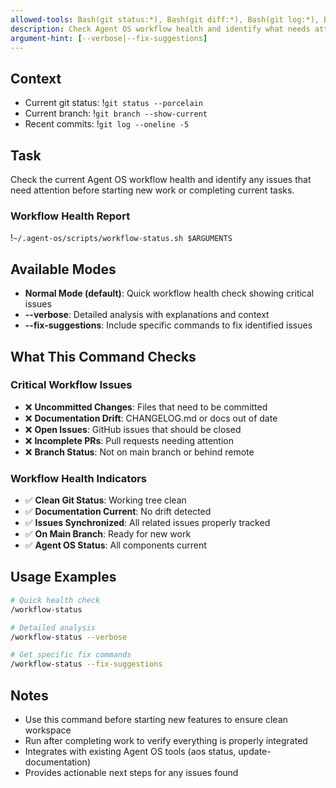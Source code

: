 ```yaml
---
allowed-tools: Bash(git status:*), Bash(git diff:*), Bash(git log:*), Bash(git branch:*), Bash(gh issue:*), Bash(gh pr:*), Bash(aos status:*), Bash(~/.agent-os/scripts/workflow-status.sh:*)
description: Check Agent OS workflow health and identify what needs attention before continuing work
argument-hint: [--verbose|--fix-suggestions]
---
```


## Context

- Current git status: !`git status --porcelain`
- Current branch: !`git branch --show-current`
- Recent commits: !`git log --oneline -5`

## Task

Check the current Agent OS workflow health and identify any issues that need attention before starting new work or completing current tasks.

### Workflow Health Report

!`~/.agent-os/scripts/workflow-status.sh $ARGUMENTS`

## Available Modes

- **Normal Mode (default)**: Quick workflow health check showing critical issues
- **--verbose**: Detailed analysis with explanations and context
- **--fix-suggestions**: Include specific commands to fix identified issues

## What This Command Checks

### Critical Workflow Issues
- ❌ **Uncommitted Changes**: Files that need to be committed
- ❌ **Documentation Drift**: CHANGELOG.md or docs out of date  
- ❌ **Open Issues**: GitHub issues that should be closed
- ❌ **Incomplete PRs**: Pull requests needing attention
- ❌ **Branch Status**: Not on main branch or behind remote

### Workflow Health Indicators
- ✅ **Clean Git Status**: Working tree clean
- ✅ **Documentation Current**: No drift detected
- ✅ **Issues Synchronized**: All related issues properly tracked
- ✅ **On Main Branch**: Ready for new work
- ✅ **Agent OS Status**: All components current

## Usage Examples

```bash
# Quick health check
/workflow-status

# Detailed analysis
/workflow-status --verbose

# Get specific fix commands
/workflow-status --fix-suggestions
```

## Notes

- Use this command before starting new features to ensure clean workspace
- Run after completing work to verify everything is properly integrated
- Integrates with existing Agent OS tools (aos status, update-documentation)
- Provides actionable next steps for any issues found